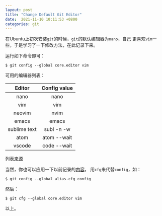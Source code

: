 ```yaml
---
layout: post
title: "Change Default Git Editor"
date:  2021-11-10 10:11:53 +0800
categories: git
---
```


在Ubuntu上初次安装`git`的时候，`git`的默认编辑器为`nano`，自己
更喜欢`vim`一些，于是学习了一下修改方法，在此记录下来。

运行如下命令即可：
```
$ git config --global core.editor vim
```

可用的编辑器列表：

| Editor  | Config value |
| :---:   |  :---:       |
| nano	  | nano         |
| vim	  | vim          |
| neovim  | nvim         |
| emacs   | emacs        |
| sublime text | subl -n -w |
| atom	  | atom --wait |
| vscode  | code --wait |

列表[来源](https://koenwoortman.com/git-change-default-editor/)

当然，你也可以应用一下以前记录的[内容](https://guo-sj.github.io/git/2021/11/08/git-alias.html)，
用`cfg`来代替`config`，如：
```
$ git config --global alias.cfg config
```
然后：
```
$ git cfg --global core.editor vim
```

以上。
